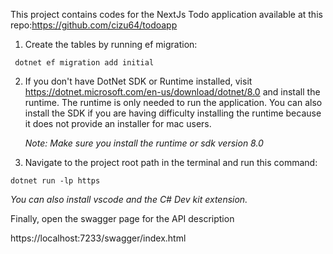 This project contains codes for the NextJs Todo application available at this repo:https://github.com/cizu64/todoapp

1. Create the tables by running ef migration:

```
 dotnet ef migration add initial
```
2. If you don't have DotNet SDK or Runtime installed, visit https://dotnet.microsoft.com/en-us/download/dotnet/8.0 and install the runtime. The runtime is only needed to run the application. You can also install the SDK if you are having difficulty installing the runtime because it does not provide an installer for mac users.

   <i>Note: Make sure you install the runtime or sdk version 8.0</i>
   
3. Navigate to the project root path in the terminal and run this command:

```
dotnet run -lp https 
```

<i>You can also install vscode and the C# Dev kit extension.</i>

Finally, open the swagger page for the API description

https://localhost:7233/swagger/index.html

